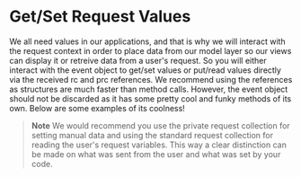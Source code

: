 # Get/Set Request Values

We all need values in our applications, and that is why we will interact with the request context in order to place data from our model layer so our views can display it or retreive data from a user's request. So you will either interact with the event object to get/set values or put/read values directly via the received rc and prc references. We recommend using the references as structures are much faster than method calls. However, the event object should not be discarded as it has some pretty cool and funky methods of its own. Below are some examples of its coolness!

> **Note** We would recommend you use the private request collection for setting manual data and using the standard request collection for reading the user's request variables. This way a clear distinction can be made on what was sent from the user and what was set by your code.